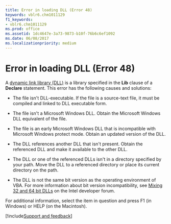 ```yaml
---
title: Error in loading DLL (Error 48)
keywords: vblr6.chm1011129
f1_keywords:
- vblr6.chm1011129
ms.prod: office
ms.assetid: 1dc4647e-3a73-9873-b10f-76b6c6ef1092
ms.date: 06/08/2017
ms.localizationpriority: medium
---
```



# Error in loading DLL (Error 48)

A [dynamic link library (DLL)](../../Glossary/vbe-glossary.md#dynamic-link-library-dll) is a library specified in the **Lib** clause of a **Declare** statement. This error has the following causes and solutions:

- The file isn't DLL-executable. If the file is a source-text file, it must be compiled and linked to DLL executable form.

- The file isn't a Microsoft Windows DLL. Obtain the Microsoft Windows DLL equivalent of the file.

- The file is an early Microsoft Windows DLL that is incompatible with Microsoft Windows protect mode. Obtain an updated version of the DLL.

- The DLL references another DLL that isn't present. Obtain the referenced DLL and make it available to the other DLL.

- The DLL or one of the referenced DLLs isn't in a directory specified by your path. Move the DLL to a referenced directory or place its current directory on the path.

- The DLL is not the same bit version as the operating environment of VBA. For more information about bit version incompatibility, see [Mixing 32 and 64 bit DLLs](https://software.intel.com/forums/intel-fortran-compiler/topic/515978) on the Intel developer forum.

For additional information, select the item in question and press F1 (in Windows) or HELP (on the Macintosh).

[!include[Support and feedback](~/includes/feedback-boilerplate.md)]
